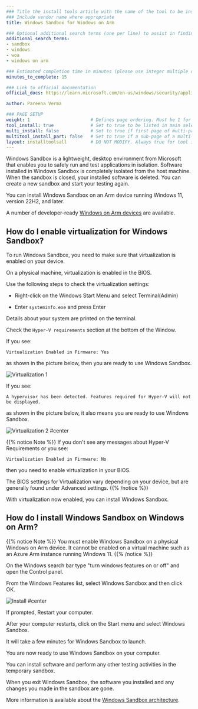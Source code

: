 ```yaml
---
### Title the install tools article with the name of the tool to be installed
### Include vendor name where appropriate
title: Windows Sandbox for Windows on Arm

### Optional additional search terms (one per line) to assist in finding the article
additional_search_terms:
- sandbox
- windows
- woa
- windows on arm

### Estimated completion time in minutes (please use integer multiple of 5)
minutes_to_complete: 15

### Link to official documentation
official_docs: https://learn.microsoft.com/en-us/windows/security/application-security/application-isolation/windows-sandbox/windows-sandbox-overview

author: Pareena Verma

### PAGE SETUP
weight: 1                       # Defines page ordering. Must be 1 for first (or only) page.
tool_install: true              # Set to true to be listed in main selection page, else false
multi_install: false            # Set to true if first page of multi-page article, else false
multitool_install_part: false   # Set to true if a sub-page of a multi-page article, else false
layout: installtoolsall         # DO NOT MODIFY. Always true for tool install articles
---
```


Windows Sandbox is a lightweight, desktop environment from Microsoft that enables you to safely run and test applications in isolation. Software installed in Windows Sandbox is completely isolated from the host machine. When the sandbox is closed, your installed software is deleted. You can create a new sandbox and start your testing again.

You can install Windows Sandbox on an Arm device running Windows 11, version 22H2, and later. 

A number of developer-ready [Windows on Arm devices](/learning-paths/laptops-and-desktops/intro/find-hardware/) are available.

## How do I enable virtualization for Windows Sandbox?

To run Windows Sandbox, you need to make sure that virtualization is enabled on your device.

On a physical machine, virtualization is enabled in the BIOS. 

Use the following steps to check the virtualization settings:

* Right-click on the Windows Start Menu and select Terminal(Admin)

* Enter `systeminfo.exe` and press Enter

Details about your system are printed on the terminal. 

Check the `Hyper-V requirements` section at the bottom of the Window. 

If you see:

`Virtualization Enabled in Firmware: Yes` 

as shown in the picture below, then you are ready to use Windows Sandbox.

![Virtualization 1](/install-guides/_images/sandbox_virt_0.png)

If you see:

`A hypervisor has been detected. Features required for Hyper-V will not be displayed.` 

as shown in the picture below, it also means you are ready to use Windows Sandbox.

![Virtualization 2 #center](/install-guides/_images/sandbox_virt_1.png)

{{% notice Note %}} If you don't see any messages about Hyper-V Requirements or you see: 

`Virtualization Enabled in Firmware: No` 

then you need to enable virtualization in your BIOS. 

The BIOS settings for Virtualization vary depending on your device, but are generally found under Advanced settings. 
{{% /notice %}}

With virtualization now enabled, you can install Windows Sandbox.

## How do I install Windows Sandbox on Windows on Arm?

{{% notice Note %}}
You must enable Windows Sandbox on a physical Windows on Arm device. It cannot be enabled on a virtual machine such as an Azure Arm instance running Windows 11. 
{{% /notice %}}

On the Windows search bar type "turn windows features on or off" and open the Control panel. 

From the Windows Features list, select Windows Sandbox and then click OK. 

![Install #center](/install-guides/_images/sandbox_1.png)

If prompted, Restart your computer.

After your computer restarts, click on the Start menu and select Windows Sandbox. 

It will take a few minutes for Windows Sandbox to launch. 

You are now ready to use Windows Sandbox on your computer.

You can install software and perform any other testing activities in the temporary sandbox.

When you exit Windows Sandbox, the software you installed and any changes you made in the sandbox are gone. 

More information is available about the [Windows Sandbox architecture](https://learn.microsoft.com/en-us/windows/security/application-security/application-isolation/windows-sandbox/windows-sandbox-architecture).
